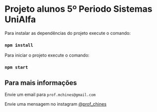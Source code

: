 # Projeto alunos 5º Periodo Sistemas UniAlfa

Para instalar as dependências do projeto execute o comando:

### `npm install`

Para iniciar o projeto execute o comando:

### `npm start`


## Para mais informações

Envie um email para `prof.mchines@gmail.com`

Envie uma mensagem no instagram [@prof_chines](https://www.instagram.com/prof_chines)
